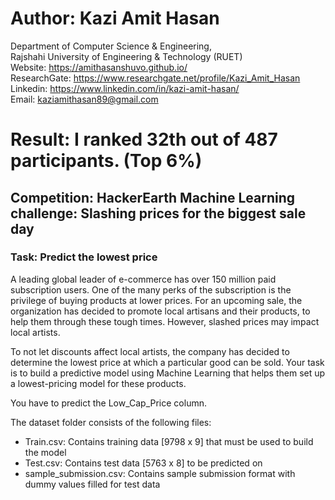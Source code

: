 # Author: Kazi Amit Hasan

Department of Computer Science & Engineering, <br/>
Rajshahi University of Engineering & Technology (RUET) <br/>
Website: https://amithasanshuvo.github.io/ <br/>
ResearchGate: https://www.researchgate.net/profile/Kazi_Amit_Hasan <br/>
Linkedin: https://www.linkedin.com/in/kazi-amit-hasan/<br/>
Email: kaziamithasan89@gmail.com 

# Result: I ranked 32th out of 487 participants. (Top 6%)


## Competition: HackerEarth Machine Learning challenge: Slashing prices for the biggest sale day

### Task: Predict the lowest price

A leading global leader of e-commerce has over 150 million paid subscription users. One of the many perks of the subscription is the privilege of buying products at lower prices. For an upcoming sale, the organization has decided to promote local artisans and their products, to help them through these tough times. However, slashed prices may impact local artists.

To not let discounts affect local artists, the company has decided to determine the lowest price at which a particular good can be sold. Your task is to build a predictive model using Machine Learning that helps them set up a lowest-pricing model for these products.

You have to predict the Low_Cap_Price column.

The dataset folder consists of the following files:

- Train.csv: Contains training data [9798 x 9] that must be used to build the model
- Test.csv: Contains test data [5763 x 8] to be predicted on
- sample_submission.csv: Contains sample submission format with dummy values filled for test data
